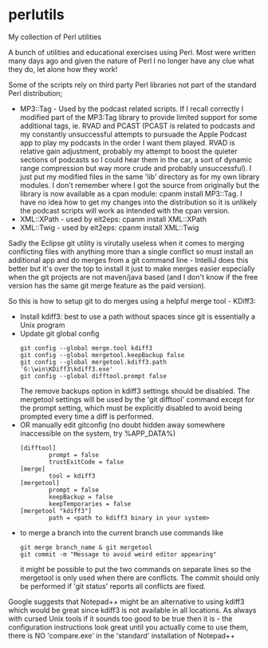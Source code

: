 # perlutils
My collection of Perl utilities

A bunch of utilities and educational exercises using Perl. Most were written many days ago and given the nature of Perl I no longer have any clue what they do, let alone how they work!

Some of the scripts rely on third party Perl libraries not part of the standard Perl distribution;

- MP3::Tag - Used by the podcast related scripts. If I recall correctly I modified part of the MP3:Tag library to provide limited support for some additional tags, ie. RVAD and PCAST (PCAST is related to podcasts and my constantly unsuccessful attempts to pursuade the Apple Podcast app to play my podcasts in the order I want them played. RVAD is relative gain adjustment, probably my attempt to boost the quieter sections of podcasts so I could hear them in the car, a sort of dynamic range compression but way more crude and probably unsuccessful). I just put my modified files in the same 'lib' directory as for my own library modules. I don't remember where I got the source from originally but the library is now
available as a cpan module: cpanm install MP3::Tag. I have no idea how to get my changes into the distribution so it is unlikely the podcast scripts will work as intended with the cpan version.
- XML::XPath - used by eit2eps: cpanm install XML::XPath
- XML::Twig - used by eit2eps: cpanm install XML::Twig


Sadly the Eclipse git utility is virutally useless when it comes to merging conflicting files with anything more than a single conflict so must install an additional app and do merges from a git command line - IntelliJ does this better but it's over the top to install it just to make merges easier especially when the git projects are not maven/java based (and I don't know if the free version has the same git merge feature as the paid version). 

So this is how to setup git to do merges using a helpful merge tool - KDiff3:

- Install kdiff3: best to use a path without spaces since git is essentially a Unix program
- Update git global config
    ```
    git config --global merge.tool kdiff3
    git config --global mergetool.keepBackup false
    git config --global mergetool.kdiff3.path 'G:\win\KDiff3\kdiff3.exe'
    git config --global difftool.prompt false
    ```
    The remove backups option in kdiff3 settings should be disabled.
    The mergetool settings will be used by the 'git difftool' command except for the prompt setting, which must be
    explicitly disabled to avoid being prompted every time a diff is performed.
- OR manually edit gitconfig (no doubt hidden away somewhere inaccessible on the system, try %APP_DATA%)
    ```
    [difftool]
            prompt = false
            trustExitCode = false
    [merge]
            tool = kdiff3
    [mergetool]
            prompt = false
            keepBackup = false
            keepTemporaries = false
    [mergetool "kdiff3"]
            path = <path to kdiff3 binary in your system>
    ```
- to merge a branch into the current branch use commands like
    ```
    git merge branch_name & git mergetool
    git commit -m "Message to avoid weird editor appearing"
    ```
  it might be possible to put the two commands on separate lines so the mergetool is only used when there are conflicts. The commit should only be performed if 'git status' reports all conflicts are fixed.
  
Google suggests that Notepad++ might be an alternative to using kdiff3 which would be great since kdiff3 is not available in all locations. As always with cursed Unix tools if it sounds too good to be true then it is - the configuration instructions look great until you actually come to use them, there is NO 'compare.exe' in the 'standard' installation of Notepad++
